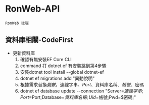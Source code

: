 # RonWeb-API
```
RonWeb 後端
```
## 資料庫相關-CodeFirst
- 更新資料庫
  1. 確認有無安裝EF Core CLI
  2. command 打 dotnet ef 有安裝跳到第4步驟
  3. 安裝dotnet tool install --global dotnet-ef
  4. dotnet ef migrations add "異動說明"
  5. 根據需求替換$變數，$連線字串、$Port、$資料庫名稱、$帳號、$密碼
  5. dotnet ef database update --connection "Server=$連線字串;Port=$Port;Database=$資料庫名稱;Uid=$帳號;Pwd=$密碼;"